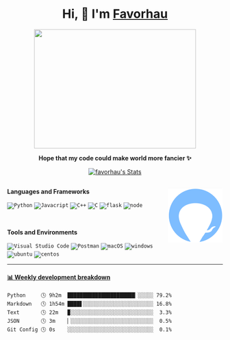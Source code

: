 <h1 align="center">Hi, 👋 I'm <a href="https://github.com/favorhau/">Favorhau</a></h2>

<p align="center"><img align="center" width="378" height="278" src="https://github.com/favorhau/favorhau/blob/main/hero-motio.gif"></p>
<p align="center"><b>Hope that my code could make world more fancier ✨</b> </p>
<p align="center">
  <a href="https://github.com/favorhau" class="rich-diff-level-one">
    <img src="https://github-readme-stats.vercel.app/api?username=favorhau&hide=issues&title_color=7ebdff&text_color=777" alt="favorhau's Stats" >
  </a>
</p>
<h2></h2>


<img align="right" width="128" height="128" src="https://github.com/favorhau/favorhau/blob/main/profile2.png">

**Languages and Frameworks**

<code><img height="20" src="https://shields.io/badge/style-Python-239DFF?logo=python&style=flat-square&label=" alt="Python" title="Javacript"></code>
<code><img height="20" src="https://shields.io/badge/style-Javascript-yellow?logo=javascript&style=flat-square&label=" alt="Javacript" title="Javacript"></code>
<code><img height="20" src="https://shields.io/badge/style-C%2B%2B-green?logo=C%2B%2B&style=flat-square&label=" alt="C++" title="C++"></code>
<code><img height="20" src="https://shields.io/badge/style-C-117ACA?logo=C&style=flat-square&label=" alt="C" title="C"></code>
<code><img height="20" src="https://shields.io/badge/style-Flask-000000?logo=flask&style=flat-square&label=" alt="flask" title="flask"></code>
<code><img height="20" src="https://shields.io/badge/style-Node.js-white?logo=node.js&style=flat-square&label=" alt="node" title="node"></code>

<br>

**Tools and Environments**

<code><img height="20" src="https://shields.io/badge/style-Visual Studio Code-007ACC?logo=Visual Studio Code&style=flat-square&label=" alt="Visual Studio Code" title="Visual Studio Code"></code>
<code><img height="20" src="https://shields.io/badge/style-Postman-white?logo=Postman&style=flat-square&label=" alt="Postman" title="Postman"></code>
<code><img height="20" src="https://shields.io/badge/style-macOS-black?logo=macOS&style=flat-square&label=" alt="macOS" title="macOS"></code>
<code><img height="20" src="https://shields.io/badge/style-Windows-blue?logo=windows&style=flat-square&label=" alt="windows" title="windows"></code>
<code><img height="20" src="https://shields.io/badge/style-Ubuntu-white?logo=ubuntu&style=flat-square&label=" alt="ubuntu" title="ubuntu"></code>
<code><img height="20" src="https://shields.io/badge/style-Centos-29ABE2?logo=Centos&style=flat-square&label=" alt="centos" title="centos"></code>

---

<!-- waka-box start -->
#### <a href="https://gist.github.com/43069fe07efa262ae26ebf3d2388cceb" target="_blank">📊 Weekly development breakdown</a>
```text
Python     🕓 9h2m  ██████████████████████▏░░░░░ 79.2%
Markdown   🕓 1h54m ████▋░░░░░░░░░░░░░░░░░░░░░░░ 16.8%
Text       🕓 22m   ▉░░░░░░░░░░░░░░░░░░░░░░░░░░░  3.3%
JSON       🕓 3m    ▏░░░░░░░░░░░░░░░░░░░░░░░░░░░  0.5%
Git Config 🕓 0s    ░░░░░░░░░░░░░░░░░░░░░░░░░░░░  0.1%
```
<!-- Powered by https://github.com/YouEclipse/waka-box-go . -->
<!-- waka-box end -->

